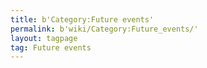 ```yaml
---
title: b'Category:Future events'
permalink: b'wiki/Category:Future_events/'
layout: tagpage
tag: Future events
---
```



